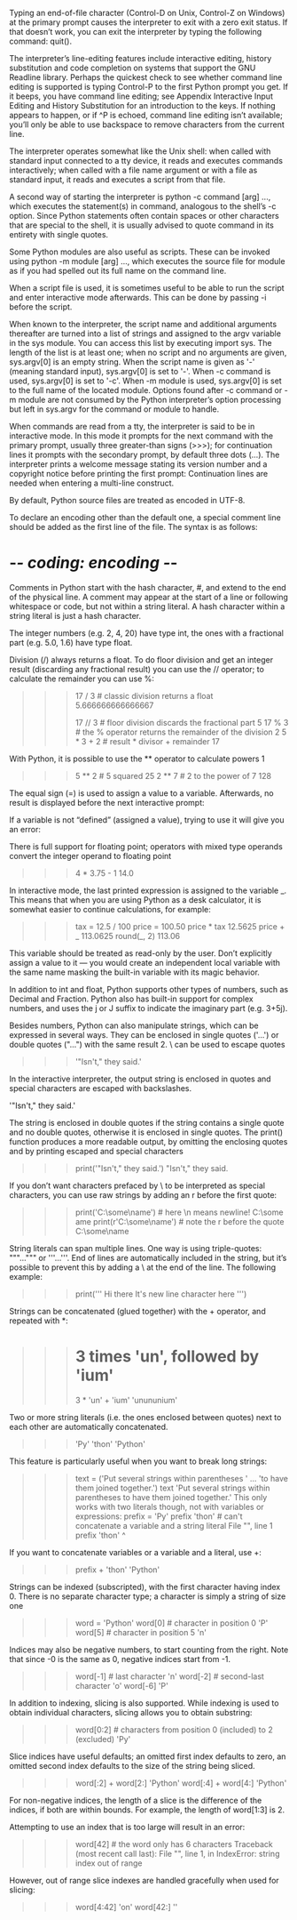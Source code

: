 Typing an end-of-file character (Control-D on Unix, Control-Z on Windows) at the primary prompt causes the interpreter to exit with a zero exit status. If that doesn’t work, you can exit the interpreter by typing the following command: quit().

The interpreter’s line-editing features include interactive editing, history substitution and code completion on systems that support the GNU Readline library. Perhaps the quickest check to see whether command line editing is supported is typing Control-P to the first Python prompt you get. If it beeps, you have command line editing; see Appendix Interactive Input Editing and History Substitution for an introduction to the keys. If nothing appears to happen, or if ^P is echoed, command line editing isn’t available; you’ll only be able to use backspace to remove characters from the current line.

The interpreter operates somewhat like the Unix shell: when called with standard input connected to a tty device, it reads and executes commands interactively; when called with a file name argument or with a file as standard input, it reads and executes a script from that file.

A second way of starting the interpreter is python -c command [arg] ..., which executes the statement(s) in command, analogous to the shell’s -c option. Since Python statements often contain spaces or other characters that are special to the shell, it is usually advised to quote command in its entirety with single quotes.

Some Python modules are also useful as scripts. These can be invoked using python -m module [arg] ..., which executes the source file for module as if you had spelled out its full name on the command line.

When a script file is used, it is sometimes useful to be able to run the script and enter interactive mode afterwards. This can be done by passing -i before the script.

When known to the interpreter, the script name and additional arguments thereafter are turned into a list of strings and assigned to the argv variable in the sys module. You can access this list by executing import sys. The length of the list is at least one; when no script and no arguments are given, sys.argv[0] is an empty string. When the script name is given as '-' (meaning standard input), sys.argv[0] is set to '-'. When -c command is used, sys.argv[0] is set to '-c'. When -m module is used, sys.argv[0] is set to the full name of the located module. Options found after -c command or -m module are not consumed by the Python interpreter’s option processing but left in sys.argv for the command or module to handle.


When commands are read from a tty, the interpreter is said to be in interactive mode. In this mode it prompts for the next command with the primary prompt, usually three greater-than signs (>>>); for continuation lines it prompts with the secondary prompt, by default three dots (...). The interpreter prints a welcome message stating its version number and a copyright notice before printing the first prompt:
Continuation lines are needed when entering a multi-line construct.

By default, Python source files are treated as encoded in UTF-8.


To declare an encoding other than the default one, a special comment line should be added as the first line of the file. The syntax is as follows:

# -*- coding: encoding -*-

Comments in Python start with the hash character, #, and extend to the end of the physical line. A comment may appear at the start of a line or following whitespace or code, but not within a string literal. A hash character within a string literal is just a hash character. 


The integer numbers (e.g. 2, 4, 20) have type int, the ones with a fractional part (e.g. 5.0, 1.6) have type float. 


Division (/) always returns a float. 
To do floor division and get an integer result (discarding any fractional result) you can use the // operator; to calculate the remainder you can use %:

>>> 17 / 3  # classic division returns a float
5.666666666666667
>>>
>>> 17 // 3  # floor division discards the fractional part
5
>>> 17 % 3  # the % operator returns the remainder of the division
2
>>> 5 * 3 + 2  # result * divisor + remainder
17

With Python, it is possible to use the ** operator to calculate powers 1

>>> 5 ** 2  # 5 squared
25
>>> 2 ** 7  # 2 to the power of 7
128

The equal sign (=) is used to assign a value to a variable. Afterwards, no result is displayed before the next interactive prompt:

If a variable is not “defined” (assigned a value), trying to use it will give you an error:


There is full support for floating point; operators with mixed type operands convert the integer operand to floating point

>>> 4 * 3.75 - 1
14.0



In interactive mode, the last printed expression is assigned to the variable _. This means that when you are using Python as a desk calculator, it is somewhat easier to continue calculations, for example:


>>> tax = 12.5 / 100
>>> price = 100.50
>>> price * tax
12.5625
>>> price + _
113.0625
>>> round(_, 2)
113.06

This variable should be treated as read-only by the user. Don’t explicitly assign a value to it — you would create an independent local variable with the same name masking the built-in variable with its magic behavior.

In addition to int and float, Python supports other types of numbers, such as Decimal and Fraction. Python also has built-in support for complex numbers, and uses the j or J suffix to indicate the imaginary part (e.g. 3+5j).


Besides numbers, Python can also manipulate strings, which can be expressed in several ways. They can be enclosed in single quotes ('...') or double quotes ("...") with the same result 2. \ can be used to escape quotes

>>> '"Isn\'t," they said.'



In the interactive interpreter, the output string is enclosed in quotes and special characters are escaped with backslashes.

'"Isn\'t," they said.'

The string is enclosed in double quotes if the string contains a single quote and no double quotes, otherwise it is enclosed in single quotes. The print() function produces a more readable output, by omitting the enclosing quotes and by printing escaped and special characters

>>> print('"Isn\'t," they said.')
"Isn't," they said.



If you don’t want characters prefaced by \ to be interpreted as special characters, 
you can use raw strings by adding an r before the first quote:

>>> print('C:\some\name')  # here \n means newline!
C:\some
ame
>>> print(r'C:\some\name')  # note the r before the quote
C:\some\name



String literals can span multiple lines. One way is using triple-quotes: """...""" or '''...'''. End of lines are automatically included in the string, but it’s possible to prevent this by adding a \ at the end of the line. The following example:

>>> print('''
Hi there
It's new line character here
''')


Strings can be concatenated (glued together) with the + operator, and repeated with *:
>>> # 3 times 'un', followed by 'ium'
>>> 3 * 'un' + 'ium'
'unununium'


Two or more string literals (i.e. the ones enclosed between quotes) next to each other are automatically concatenated.

>>>
>>> 'Py' 'thon'
'Python'

This feature is particularly useful when you want to break long strings:
>>> text = ('Put several strings within parentheses '
...         'to have them joined together.')
>>> text
'Put several strings within parentheses to have them joined together.'
This only works with two literals though, not with variables or expressions:
>>> prefix = 'Py'
>>> prefix 'thon'  # can't concatenate a variable and a string literal
  File "<stdin>", line 1
    prefix 'thon'
                ^



If you want to concatenate variables or a variable and a literal, use +:
>>> prefix + 'thon'
'Python'


Strings can be indexed (subscripted), with the first character having index 0. There is no separate character type; a character is simply a string of size one

>>> word = 'Python'
>>> word[0]  # character in position 0
'P'
>>> word[5]  # character in position 5
'n'



Indices may also be negative numbers, to start counting from the right. Note that since -0 is the same as 0, negative indices start from -1.
>>> word[-1]  # last character
'n'
>>> word[-2]  # second-last character
'o'
>>> word[-6]
'P'

In addition to indexing, slicing is also supported. While indexing is used to obtain individual characters, slicing allows you to obtain substring:
>>> word[0:2]  # characters from position 0 (included) to 2 (excluded)
'Py'

Slice indices have useful defaults; an omitted first index defaults to zero, an omitted second index defaults to the size of the string being sliced.
>>> word[:2] + word[2:]
'Python'
>>> word[:4] + word[4:]
'Python'

For non-negative indices, the length of a slice is the difference of the indices, if both are within bounds. For example, the length of word[1:3] is 2.

Attempting to use an index that is too large will result in an error:
>>> word[42]  # the word only has 6 characters
Traceback (most recent call last):
  File "<stdin>", line 1, in <module>
IndexError: string index out of range



However, out of range slice indexes are handled gracefully when used for slicing:
>>> word[4:42]
'on'
>>> word[42:]
''